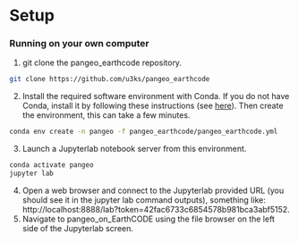 # Setup

### Running on your own computer

1. git clone the pangeo_earthcode repository.
```bash
git clone https://github.com/u3ks/pangeo_earthcode
```
2. Install the required software environment with Conda. If you do not have Conda, install it by following these instructions (see [here](https://docs.conda.io/en/latest/miniconda.html)). Then create the environment, this can take a few minutes.
```bash
conda env create -n pangeo -f pangeo_earthcode/pangeo_earthcode.yml
```
3. Launch a Jupyterlab notebook server from this environment.
```bash
conda activate pangeo
jupyter lab
```
4. Open a web browser and connect to the Jupyterlab provided URL (you should see it in the jupyter lab command outputs), something like: http://localhost:8888/lab?token=42fac6733c6854578b981bca3abf5152.
5. Navigate to pangeo_on_EarthCODE using the file browser on the left side of the Jupyterlab screen.
